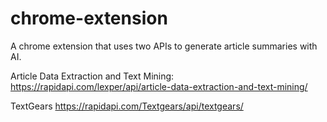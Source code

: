 # chrome-extension
A chrome extension that uses two APIs to generate article summaries with AI.

Article Data Extraction and Text Mining: 
https://rapidapi.com/lexper/api/article-data-extraction-and-text-mining/


TextGears
https://rapidapi.com/Textgears/api/textgears/

